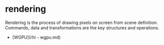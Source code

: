 # rendering 

Rendering is the process of drawing pixels on screen from scene definition. 
Commands, data and transformations are the key structures and operations.

- [WGPU](rhi - wgpu.md)